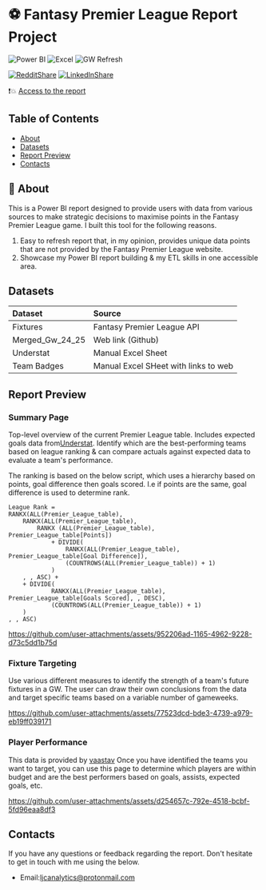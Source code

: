 
# ⚽ Fantasy Premier League Report Project

![Power BI](https://img.shields.io/badge/Power%20BI-d9b300)
![Excel](https://img.shields.io/badge/Excel-brightgreen)
![GW Refresh](https://img.shields.io/badge/Latest%20GW%20Refresh-7-brightgreen)

[![RedditShare](https://img.shields.io/badge/share-FF4500?logo=reddit&logoColor=white)](https://www.reddit.com/submit?title=Check%20out%20this%20project%20on%20GitHub:%20https://github.com/ljcanalytics/FPL_Project)
[![LinkedInShare](https://img.shields.io/badge/share-0A66C2?logo=linkedin&logoColor=white)](https://www.linkedin.com/sharing/share-offsite/?url=https://github.com/ljcanalytics/FPL_Project)

❗💥 [Access to the report](https://app.powerbi.com/view?r=eyJrIjoiNWViMDY2N2YtZTIyOC00YjhmLWEzOWMtNDZmNmM1NDNmMmVkIiwidCI6ImYxOTdmMGRkLTUyMDQtNDg2My1iZjEzLTk0MzE2M2ViMWU1NSJ9)

## Table of Contents
  - [About](#-about)
  - [Datasets](#datasets)
  - [Report Preview](#report-preview)
  - [Contacts](#contacts)
  
## 📜 About
This is a Power BI report designed to provide users with data from various sources to make strategic decisions to maximise points in the Fantasy Premier League game.
I built this tool for the following reasons.

1. Easy to refresh report that, in my opinion, provides unique data points that are not provided by the Fantasy Premier League website.
2. Showcase my Power BI report building & my ETL skills in one accessible area.

## Datasets

|Dataset|Source|
|:-|:-|
|Fixtures|Fantasy Premier League API|
|Merged_Gw_24_25|Web link (Github)|
|Understat|Manual Excel Sheet|
|Team Badges|Manual Excel SHeet with links to web|

## Report Preview

### Summary Page

Top-level overview of the current Premier League table. Includes expected goals data from[Understat](https://understat.com/league/EPL). Identify which are the best-performing teams based on league ranking & can compare actuals against expected data to evaluate a team's performance.

The ranking is based on the below script, which uses a hierarchy based on points, goal difference then goals scored. I.e if points are the same, goal difference is used to determine rank.  

```dax
League Rank = 
RANKX(ALL(Premier_League_table),
    RANKX(ALL(Premier_League_table), 
        RANKX (ALL(Premier_League_table), Premier_League_table[Points])
            + DIVIDE( 
                RANKX(ALL(Premier_League_table), Premier_League_table[Goal Difference]), 
                (COUNTROWS(ALL(Premier_League_table)) + 1)
            )
    , , ASC) +
    + DIVIDE( 
            RANKX(ALL(Premier_League_table), Premier_League_table[Goals Scored], , DESC), 
            (COUNTROWS(ALL(Premier_League_table)) + 1)
    )
, , ASC)
```

https://github.com/user-attachments/assets/952206ad-1165-4962-9228-d73c5dd1b75d

### Fixture Targeting

Use various different measures to identify the strength of a team's future fixtures in a GW. The user can draw their own conclusions from the data and target specific teams based on a variable number of gameweeks.

https://github.com/user-attachments/assets/77523dcd-bde3-4739-a979-eb19ff039171

### Player Performance

This data is provided by [vaastav](https://github.com/vaastav/Fantasy-Premier-League/tree/master) Once you have identified the teams you want to target, you can use this page to determine which players are within budget and are the best performers based on goals, assists, expected goals, etc.    

https://github.com/user-attachments/assets/d254657c-792e-4518-bcbf-5fd96eaa8df3

## Contacts

If you have any questions or feedback regarding the report. Don't hesitate to get in touch with me using the below.
- Email:ljcanalytics@protonmail.com
